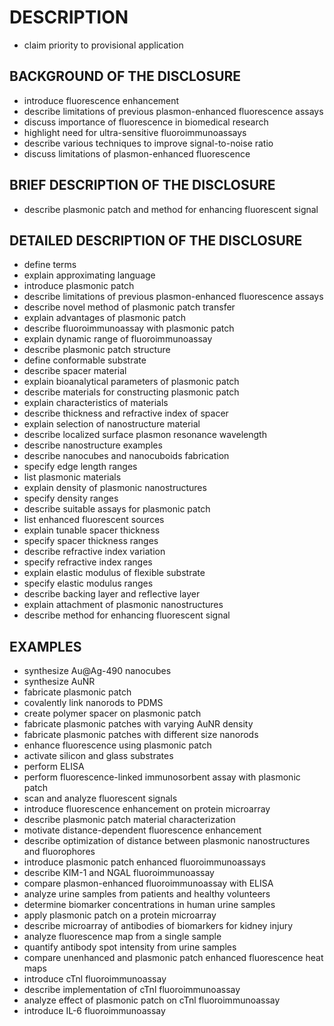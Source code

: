 # DESCRIPTION

- claim priority to provisional application

## BACKGROUND OF THE DISCLOSURE

- introduce fluorescence enhancement
- describe limitations of previous plasmon-enhanced fluorescence assays
- discuss importance of fluorescence in biomedical research
- highlight need for ultra-sensitive fluoroimmunoassays
- describe various techniques to improve signal-to-noise ratio
- discuss limitations of plasmon-enhanced fluorescence

## BRIEF DESCRIPTION OF THE DISCLOSURE

- describe plasmonic patch and method for enhancing fluorescent signal

## DETAILED DESCRIPTION OF THE DISCLOSURE

- define terms
- explain approximating language
- introduce plasmonic patch
- describe limitations of previous plasmon-enhanced fluorescence assays
- describe novel method of plasmonic patch transfer
- explain advantages of plasmonic patch
- describe fluoroimmunoassay with plasmonic patch
- explain dynamic range of fluoroimmunoassay
- describe plasmonic patch structure
- define conformable substrate
- describe spacer material
- explain bioanalytical parameters of plasmonic patch
- describe materials for constructing plasmonic patch
- explain characteristics of materials
- describe thickness and refractive index of spacer
- explain selection of nanostructure material
- describe localized surface plasmon resonance wavelength
- describe nanostructure examples
- describe nanocubes and nanocuboids fabrication
- specify edge length ranges
- list plasmonic materials
- explain density of plasmonic nanostructures
- specify density ranges
- describe suitable assays for plasmonic patch
- list enhanced fluorescent sources
- explain tunable spacer thickness
- specify spacer thickness ranges
- describe refractive index variation
- specify refractive index ranges
- explain elastic modulus of flexible substrate
- specify elastic modulus ranges
- describe backing layer and reflective layer
- explain attachment of plasmonic nanostructures
- describe method for enhancing fluorescent signal

## EXAMPLES

- synthesize Au@Ag-490 nanocubes
- synthesize AuNR
- fabricate plasmonic patch
- covalently link nanorods to PDMS
- create polymer spacer on plasmonic patch
- fabricate plasmonic patches with varying AuNR density
- fabricate plasmonic patches with different size nanorods
- enhance fluorescence using plasmonic patch
- activate silicon and glass substrates
- perform ELISA
- perform fluorescence-linked immunosorbent assay with plasmonic patch
- scan and analyze fluorescent signals
- introduce fluorescence enhancement on protein microarray
- describe plasmonic patch material characterization
- motivate distance-dependent fluorescence enhancement
- describe optimization of distance between plasmonic nanostructures and fluorophores
- introduce plasmonic patch enhanced fluoroimmunoassays
- describe KIM-1 and NGAL fluoroimmunoassay
- compare plasmon-enhanced fluoroimmunoassay with ELISA
- analyze urine samples from patients and healthy volunteers
- determine biomarker concentrations in human urine samples
- apply plasmonic patch on a protein microarray
- describe microarray of antibodies of biomarkers for kidney injury
- analyze fluorescence map from a single sample
- quantify antibody spot intensity from urine samples
- compare unenhanced and plasmonic patch enhanced fluorescence heat maps
- introduce cTnl fluoroimmunoassay
- describe implementation of cTnl fluoroimmunoassay
- analyze effect of plasmonic patch on cTnl fluoroimmunoassay
- introduce IL-6 fluoroimmunoassay

